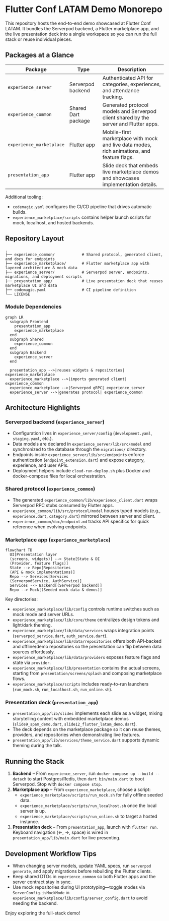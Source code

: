 # Flutter Conf LATAM Demo Monorepo

This repository hosts the end-to-end demo showcased at Flutter Conf LATAM. It bundles the Serverpod backend, a Flutter marketplace app, and the live presentation deck into a single workspace so you can run the full stack or reuse individual pieces.

## Packages at a Glance

| Package | Type | Description |
| --- | --- | --- |
| `experience_server` | Serverpod backend | Authenticated API for categories, experiences, and attendance tracking. |
| `experience_common` | Shared Dart package | Generated protocol models and Serverpod client shared by the server and Flutter apps. |
| `experience_marketplace` | Flutter app | Mobile-first marketplace with mock and live data modes, rich animations, and feature flags. |
| `presentation_app` | Flutter app | Slide deck that embeds live marketplace demos and showcases implementation details. |

Additional tooling:

- `codemagic.yaml` configures the CI/CD pipeline that drives automatic builds.
- `experience_marketplace/scripts` contains helper launch scripts for mock, localhost, and hosted backends.

## Repository Layout

```
.
├── experience_common/            # Shared protocol, generated client, and docs for endpoints
├── experience_marketplace/       # Flutter marketplace app with layered architecture & mock data
├── experience_server/            # Serverpod server, endpoints, migrations, and deployment scripts
├── presentation_app/             # Live presentation deck that reuses marketplace UI and data
├── codemagic.yaml                # CI pipeline definition
└── LICENSE
```

### Module Dependencies

```mermaid
graph LR
  subgraph Frontend
    presentation_app
    experience_marketplace
  end
  subgraph Shared
    experience_common
  end
  subgraph Backend
    experience_server
  end

  presentation_app -->|reuses widgets & repositories| experience_marketplace
  experience_marketplace -->|imports generated client| experience_common
  experience_marketplace -->|Serverpod gRPC| experience_server
  experience_server -->|generates protocol| experience_common
```

## Architecture Highlights

### Serverpod backend (`experience_server`)
- Configuration lives in `experience_server/config` (`development.yaml`, `staging.yaml`, etc.).
- Data models are declared in `experience_server/lib/src/model` and synchronized to the database through the `migrations/` directory.
- Endpoints inside `experience_server/lib/src/endpoints` enforce authentication (`endpoint_extension.dart`) and expose category, experience, and user APIs.
- Deployment helpers include `cloud-run-deploy.sh` plus Docker and docker-compose files for local orchestration.

### Shared protocol (`experience_common`)
- The generated `experience_common/lib/experience_client.dart` wraps Serverpod RPC stubs consumed by Flutter apps.
- `experience_common/lib/src/protocol/model` houses typed models (e.g., `experience.dart`, `category.dart`) mirrored between server and client.
- `experience_common/doc/endpoint.md` tracks API specifics for quick reference when evolving endpoints.

### Marketplace app (`experience_marketplace`)

```mermaid
flowchart TD
  UI[Presentation layer
  (screens, widgets)] --> State[State & DI
  (Provider, feature flags)]
  State --> Repo[Repositories
  (API & mock implementations)]
  Repo --> Services[Services
  (ServerpodService, AuthService)]
  Services --> Backend[(Serverpod backend)]
  Repo --> Mock[(Seeded mock data & demos)]
```

Key directories:

- `experience_marketplace/lib/config` controls runtime switches such as mock mode and server URLs.
- `experience_marketplace/lib/core/theme` centralizes design tokens and light/dark theming.
- `experience_marketplace/lib/data/services` wraps integration points (`serverpod_service.dart`, `auth_service.dart`).
- `experience_marketplace/lib/data/repositories` offers both API-backed and offline/demo repositories so the presentation can flip between data sources effortlessly.
- `experience_marketplace/lib/data/providers` exposes feature flags and state via `provider`.
- `experience_marketplace/lib/presentation` contains the actual screens, starting from `presentation/screens/splash` and composing marketplace flows.
- `experience_marketplace/scripts` includes ready-to-run launchers (`run_mock.sh`, `run_localhost.sh`, `run_online.sh`).

### Presentation deck (`presentation_app`)
- `presentation_app/lib/slides` implements each slide as a widget, mixing storytelling content with embedded marketplace demos (`slide9_spam_demo.dart`, `slide12_flutter_latam_demo.dart`).
- The deck depends on the marketplace package so it can reuse themes, providers, and repositories when demonstrating live features.
- `presentation_app/lib/services/theme_service.dart` supports dynamic theming during the talk.

## Running the Stack

1. **Backend** – From `experience_server`, run `docker compose up --build --detach` to start Postgres/Redis, then `dart bin/main.dart` to boot Serverpod. Stop with `docker compose stop`.
2. **Marketplace app** – From `experience_marketplace`, choose a script:
   - `experience_marketplace/scripts/run_mock.sh` for fully offline seeded data.
   - `experience_marketplace/scripts/run_localhost.sh` once the local server is up.
   - `experience_marketplace/scripts/run_online.sh` to target a hosted instance.
3. **Presentation deck** – From `presentation_app`, launch with `flutter run`. Keyboard navigation (←, →, space) is wired in `presentation_app/lib/main.dart` for live presenting.

## Development Workflow Tips

- When changing server models, update YAML specs, run `serverpod generate`, and apply migrations before rebuilding the Flutter clients.
- Keep shared DTOs in `experience_common` so both Flutter apps and the server contract stay in sync.
- Use mock repositories during UI prototyping—toggle modes via `ServerConfig.isMockMode` in `experience_marketplace/lib/config/server_config.dart` to avoid needing the backend.

Enjoy exploring the full-stack demo!
